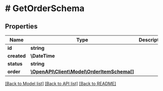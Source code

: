 # # GetOrderSchema

## Properties

Name | Type | Description | Notes
------------ | ------------- | ------------- | -------------
**id** | **string** |  |
**created** | **\DateTime** |  |
**status** | **string** |  |
**order** | [**\OpenAPI\Client\Model\OrderItemSchema[]**](OrderItemSchema.md) |  |

[[Back to Model list]](../../README.md#models) [[Back to API list]](../../README.md#endpoints) [[Back to README]](../../README.md)
